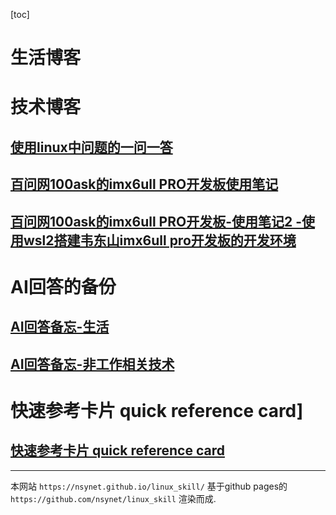 [toc]



# 生活博客

# 技术博客

## [ 使用linux中问题的一问一答 ](./linux_one_question_one_answer.md)

## [百问网100ask的imx6ull  PRO开发板使用笔记](./imx6ull_using_1.md)

## [百问网100ask的imx6ull PRO开发板-使用笔记2 -使用wsl2搭建韦东山imx6ull pro开发板的开发环境 ](./imx6ull_using_wsl2.md)


# AI回答的备份

## [AI回答备忘-生活](./ai_answer_life.md)

## [AI回答备忘-非工作相关技术](./ai_answer_non_work_technology.md)

# 快速参考卡片 quick reference card]

## [快速参考卡片 quick reference card](./quick_reference_card.md)


---

本网站 `https://nsynet.github.io/linux_skill/` 基于github pages的 `https://github.com/nsynet/linux_skill` 渲染而成.  
